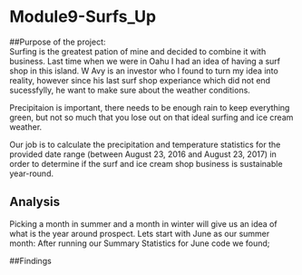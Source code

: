 # Module9-Surfs_Up


##Purpose of the project:
<br>
Surfing is the greatest pation of mine and decided to combine it with business. Last time when we were in Oahu I had an idea of having a surf shop in this island.
W Avy is an investor who I found to turn my idea into reality, however since his last surf shop experiance which did not end sucessfylly, he want to make sure about the weather conditions.<br>

Precipitaion is important, there needs to be enough rain to keep everything green, but not so much that you lose out on that ideal surfing and ice cream weather. 

Our job is to calculate the precipitation and temperature statistics for the provided date range (between August 23, 2016 and August 23, 2017) in order to determine if the surf and ice cream shop business is sustainable year-round.

## Analysis
Picking a month in summer and a month in winter will give us an idea of what is the year around prospect.
Lets start with June as our summer month: After running our Summary Statistics for June code we found;




##Findings
